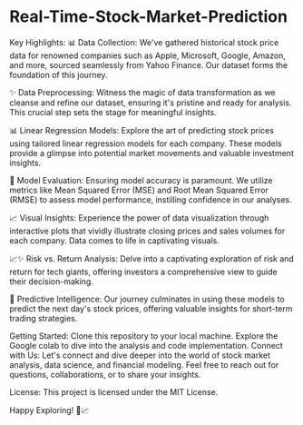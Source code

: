 # Real-Time-Stock-Market-Prediction




Key Highlights:
📊 Data Collection: We've gathered historical stock price data for renowned companies such as Apple, Microsoft, Google, Amazon, and more, sourced seamlessly from Yahoo Finance. Our dataset forms the foundation of this journey.

✨ Data Preprocessing: Witness the magic of data transformation as we cleanse and refine our dataset, ensuring it's pristine and ready for analysis. This crucial step sets the stage for meaningful insights.

📊 Linear Regression Models: Explore the art of predicting stock prices using tailored linear regression models for each company. These models provide a glimpse into potential market movements and valuable investment insights.

🎯 Model Evaluation: Ensuring model accuracy is paramount. We utilize metrics like Mean Squared Error (MSE) and Root Mean Squared Error (RMSE) to assess model performance, instilling confidence in our analyses.

📈 Visual Insights: Experience the power of data visualization through interactive plots that vividly illustrate closing prices and sales volumes for each company. Data comes to life in captivating visuals.

📈✨ Risk vs. Return Analysis: Delve into a captivating exploration of risk and return for tech giants, offering investors a comprehensive view to guide their decision-making.

🔮 Predictive Intelligence: Our journey culminates in using these models to predict the next day's stock prices, offering valuable insights for short-term trading strategies.

Getting Started:
Clone this repository to your local machine.
Explore the Google colab to dive into the analysis and code implementation.
Connect with Us:
Let's connect and dive deeper into the world of stock market analysis, data science, and financial modeling. Feel free to reach out for questions, collaborations, or to share your insights.

License:
This project is licensed under the MIT License.

Happy Exploring! 🚀📈
